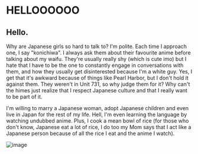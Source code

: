 <h1>HELLOOOOOO</h1>
<h2>Hello. </h2>
<subtext>Why are Japanese girls so hard to talk to? I'm polite. Each time I approach one, I say "konichiwa". I always ask them about their favourite anime before talking about my waifu. They're usually really shy (which is cute imo) but I hate that I have to be the one to constantly engage in conversations with them, and how they usually get disinterested because I'm a white guy. Yes, I get that it's awkward because of things like Pearl Harbor, but I don't hold it against them. They weren't in Unit 731, so why judge them for it? Why can't the himes just realize that I respect Japanese culture and that I really want to be part of it.

I'm willing to marry a Japanese woman, adopt Japanese children and even live in Japan for the rest of my life. Hell, I'm even learning the language by watching undubbed anime. Plus, I cook a mean bowl of rice (for those who don't know, Japanese eat a lot of rice, I do too my Mom says that I act like a Japanese person because of all the rice I eat and the anime I watch).</subtext>

<gif>![image](https://github.com/RealityShowup/RealityShowup/assets/143022243/13a58200-b0e1-4421-be16-93280b5cd71f)<gif>

<!---
RealityShowup/RealityShowup is a ✨ special ✨ repository because its `README.md` (this file) appears on your GitHub profile.
You can click the Preview link to take a look at your changes.
--->
